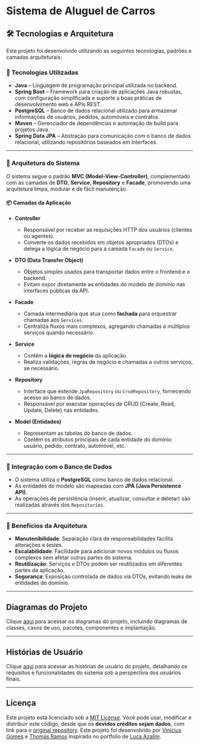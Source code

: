 # Sistema de Aluguel de Carros

## 🛠️ Tecnologias e Arquitetura

Este projeto foi desenvolvido utilizando as seguintes tecnologias, padrões e camadas arquiteturais:

### 🧪 Tecnologias Utilizadas

- **Java** – Linguagem de programação principal utilizada no backend.
- **Spring Boot** – Framework para criação de aplicações Java robustas, com configuração simplificada e suporte a boas práticas de desenvolvimento web e APIs REST.
- **PostgreSQL** – Banco de dados relacional utilizado para armazenar informações de usuários, pedidos, automóveis e contratos.
- **Maven** – Gerenciador de dependências e automação de build para projetos Java.
- **Spring Data JPA** – Abstração para comunicação com o banco de dados relacional, utilizando repositórios baseados em interfaces.

---

### 🧱 Arquitetura do Sistema

O sistema segue o padrão **MVC (Model-View-Controller)**, complementado com as camadas de **DTO**, **Service**, **Repository** e **Facade**, promovendo uma arquitetura limpa, modular e de fácil manutenção.

#### 📦 Camadas da Aplicação

- **Controller**
  - Responsável por receber as requisições HTTP dos usuários (clientes ou agentes).
  - Converte os dados recebidos em objetos apropriados (DTOs) e delega a lógica de negócio para a camada `Facade` ou `Service`.

- **DTO (Data Transfer Object)**
  - Objetos simples usados para transportar dados entre o frontend e o backend.
  - Evitam expor diretamente as entidades do modelo de domínio nas interfaces públicas da API.

- **Facade**
  - Camada intermediária que atua como **fachada** para orquestrar chamadas aos `Services`.
  - Centraliza fluxos mais complexos, agregando chamadas a múltiplos serviços quando necessário.

- **Service**
  - Contém a **lógica de negócio** da aplicação.
  - Realiza validações, regras de negócio e chamadas a outros serviços, se necessário.

- **Repository**
  - Interface que estende `JpaRepository` ou `CrudRepository`, fornecendo acesso ao banco de dados.
  - Responsável por executar operações de CRUD (Create, Read, Update, Delete) nas entidades.

- **Model (Entidades)**
  - Representam as tabelas do banco de dados.
  - Contêm os atributos principais de cada entidade do domínio: usuário, pedido, contrato, automóvel, etc.

---

### 🔗 Integração com o Banco de Dados

- O sistema utiliza o **PostgreSQL** como banco de dados relacional.
- As entidades do modelo são mapeadas com **JPA (Java Persistence API)**.
- As operações de persistência (inserir, atualizar, consultar e deletar) são realizadas através dos `Repositories`.

---

### 📐 Benefícios da Arquitetura

- **Manutenibilidade**: Separação clara de responsabilidades facilita alterações e testes.
- **Escalabilidade**: Facilidade para adicionar novos módulos ou fluxos complexos sem afetar outras partes do sistema.
- **Reutilização**: Serviços e DTOs podem ser reutilizados em diferentes partes da aplicação.
- **Segurança**: Exposição controlada de dados via DTOs, evitando leaks de entidades do domínio.

---

## Diagramas do Projeto

Clique [aqui](https://github.com/viniciusgomesrod/lds-aluguel-de-carros/blob/main/docs/diagramas.md) para acessar os diagramas do projeto, incluindo diagramas de classes, casos de uso, pacotes, componentes e implantação.

---

## Histórias de Usuário

Clique [aqui](https://github.com/viniciusgomesrod/lds-aluguel-de-carros/blob/main/docs/historias-de-usuario.md) para acessar as histórias de usuário do projeto, detalhando os requisitos e funcionalidades do sistema sob a perspectiva dos usuários finais.

---

## Licença

Este projeto está licenciado sob a [MIT License](./LICENSE).
Você pode usar, modificar e distribuir este código, desde que os **devidos créditos sejam dados**, com link para o [original repository](https://github.com/viniciusgomesrod/portfolio). 
Este projeto foi desenvolvido por [Vinícius Gomes](https://github.com/viniciusgomesrod) e [Thomás Ramos](https://github.com/Thomasramos02) inspirado no portfolio de [Luca Azalim](https://github.com/lucaazalim).
